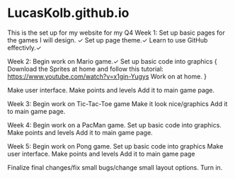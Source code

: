 # LucasKolb.github.io
This is the set up for my website for my Q4 
Week 1:
Set up basic pages for the games I will design. ✓
Set up page theme.✓
Learn to use GitHub effectivly.✓

Week 2:
Begin work on Mario game.✓
Set up basic code into graphics
{
Download the Sprites at home and follow this tutorial: https://www.youtube.com/watch?v=x1gin-Yugys
Work on at home.
}

Make user interface.
Make points and levels
Add it to main game page.

Week 3:
Begin work on Tic-Tac-Toe game
Make it look nice/graphics
Add it to main game page.

Week 4:
Begin work on a PacMan game.
Set up basic code into graphics.
Make points and levels
Add it to main game page.

Week 5:
Begin work on Pong game.
Set up basic code into graphics
Make user interface.
Make points and levels
Add it to main game page




Finalize final changes/fix small bugs/change small layout options.
Turn in.